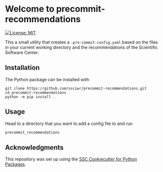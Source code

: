 # Welcome to precommit-recommendations

[![License: MIT](https://img.shields.io/badge/License-MIT-yellow.svg)](https://opensource.org/licenses/MIT)

This a small utility that creates a `.pre-commit-config.yaml` based on the files
in your current working directory and the recommendations of the Scientific Software Center.

## Installation

The Python package can be installed with

```
git clone https://github.com/ssciwr/precommit-recommendations.git
cd precommit-recommendations
python -m pip install .
```

## Usage

Head to a directory that you want to add a config file to and run

```bash
precommit_recommendations
```

## Acknowledgments

This repository was set up using the [SSC Cookiecutter for Python Packages](https://github.com/ssciwr/cookiecutter-python-package).
